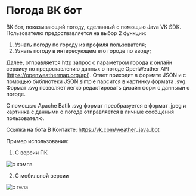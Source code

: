 # Погода ВК бот
ВК бот, показывающий погоду, сделанный с помощью Java VK SDK.
Пользователю предоствавляется на выбор 2 функции: 
1. Узнать погоду по городу из профиля пользователя;
2. Узнать погоду в интересующем его городе по вводу;

Далее, отправляется http запрос с параметром города к онлайн сервису по предоставлению данных о погоде OpenWeather API (https://openweathermap.org/api).
Ответ приходит в формате JSON и с помощью библиотеки JSON.simple парсится в картинку формата .svg. 
Формат .svg позволяет легко редактировать дизайн форм с данными о погоде.

С помощью Apache Batik .svg формат преобразуется в формат .jpeg и картинка с данными о погоде отправляется в личные сообщения пользователю.

Ссылка на бота В Контакте: https://vk.com/weather_java_bot

Пример использования:

1. С версии ПК

![с компа](https://user-images.githubusercontent.com/95495138/199484624-1c0a3e5d-884b-4503-9dc0-d35bcd12ef38.png)

2. С мобильной версии

![с тела](https://user-images.githubusercontent.com/95495138/199487925-0572e46f-4c76-4f0c-a5a8-c631aa9c691a.png)
